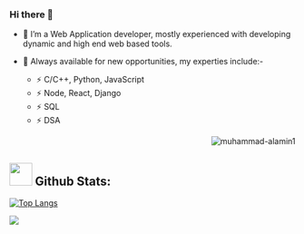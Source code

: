 ### Hi there 👋
- 🔭 I’m a Web Application developer, mostly experienced with developing dynamic and high end web based tools.
- 🦅 Always available for new opportunities, my experties include:-

  - ⚡ C/C++, Python, JavaScript
  - ⚡ Node, React, Django
  - ⚡ SQL
  - ⚡ DSA

  <p align="right"><img src="https://komarev.com/ghpvc/?username=muhammad-alamin1&label=Profile%20views&color=0e75b6&style=flat" alt="muhammad-alamin1"/></p>
## <img src="https://media.giphy.com/media/ZCN6F3FAkwsyOGU2RS/giphy.gif" width="40"> **Github Stats:**

 [![Top Langs](https://github-readme-stats.vercel.app/api/top-langs/?username=muhammad-alamin1&langs_count=8&theme=algolia&layout=donut)](https://github.com/muhammad-alamin1/github-readme-stats)

 <picture>
  <source
    srcset="https://github-readme-stats.vercel.app/api?username=muhammad-alamin1&show_icons=true&theme=algolia"
    media="(prefers-color-scheme: dark)"
  />
  <source
    srcset="https://github-readme-stats.vercel.app/api?username=muhammad-alamin1&show_icons=true"
    media="(prefers-color-scheme: light), (prefers-color-scheme: no-preference)"
  />
  <img src="https://github-readme-stats.vercel.app/api?username=muhammad-alamin1&show_icons=true" />
</picture>
